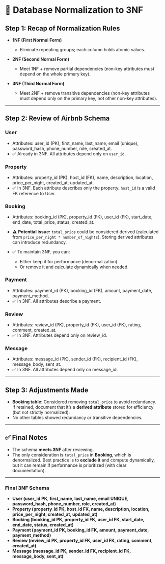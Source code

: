 
# 📄 Database Normalization to 3NF

## Step 1: Recap of Normalization Rules

* **1NF (First Normal Form)**

  * Eliminate repeating groups; each column holds atomic values.
* **2NF (Second Normal Form)**

  * Meet 1NF + remove partial dependencies (non-key attributes must depend on the whole primary key).
* **3NF (Third Normal Form)**

  * Meet 2NF + remove transitive dependencies (non-key attributes must depend only on the primary key, not other non-key attributes).

---

## Step 2: Review of Airbnb Schema

### **User**

* Attributes: user\_id (PK), first\_name, last\_name, email (unique), password\_hash, phone\_number, role, created\_at.
* ✅ Already in 3NF. All attributes depend only on `user_id`.

### **Property**

* Attributes: property\_id (PK), host\_id (FK), name, description, location, price\_per\_night, created\_at, updated\_at.
* ✅ In 3NF. Each attribute describes only the property. `host_id` is a valid FK reference to User.

### **Booking**

* Attributes: booking\_id (PK), property\_id (FK), user\_id (FK), start\_date, end\_date, total\_price, status, created\_at.
* ⚠️ **Potential issue:** `total_price` could be considered derived (calculated from `price_per_night * number_of_nights`). Storing derived attributes can introduce redundancy.
* ✅ To maintain 3NF, you can:

  * Either keep it for performance (denormalization)
  * Or remove it and calculate dynamically when needed.

### **Payment**

* Attributes: payment\_id (PK), booking\_id (FK), amount, payment\_date, payment\_method.
* ✅ In 3NF. All attributes describe a payment.

### **Review**

* Attributes: review\_id (PK), property\_id (FK), user\_id (FK), rating, comment, created\_at.
* ✅ In 3NF. Attributes depend only on review\_id.

### **Message**

* Attributes: message\_id (PK), sender\_id (FK), recipient\_id (FK), message\_body, sent\_at.
* ✅ In 3NF. All attributes depend only on message\_id.

---

## Step 3: Adjustments Made

* **Booking table**: Considered removing `total_price` to avoid redundancy. If retained, document that it’s a **derived attribute** stored for efficiency (but not strictly normalized).
* No other tables showed redundancy or transitive dependencies.

---

## ✅ Final Notes

* The schema **meets 3NF** after reviewing.
* The only consideration is `total_price` in **Booking**, which is denormalized. Best practice is to **exclude it** and compute dynamically, but it can remain if performance is prioritized (with clear documentation).

---

### Final 3NF Schema

* **User (user\_id PK, first\_name, last\_name, email UNIQUE, password\_hash, phone\_number, role, created\_at)**
* **Property (property\_id PK, host\_id FK, name, description, location, price\_per\_night, created\_at, updated\_at)**
* **Booking (booking\_id PK, property\_id FK, user\_id FK, start\_date, end\_date, status, created\_at)**
* **Payment (payment\_id PK, booking\_id FK, amount, payment\_date, payment\_method)**
* **Review (review\_id PK, property\_id FK, user\_id FK, rating, comment, created\_at)**
* **Message (message\_id PK, sender\_id FK, recipient\_id FK, message\_body, sent\_at)**
